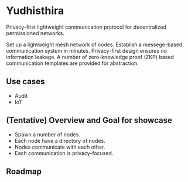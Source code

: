 # Yudhisthira
Privacy-first lightweight communication protocol for decentralized permissioned networks.

Set up a lightweight mesh network of nodes. Establish a messege-based communication system in minutes. Privacy-first design ensures no information leakage. A number of zero-knowledge proof (ZKP) based communication templates are provided for abstraction.

## Use cases

- Audit
- IoT

## (Tentative) Overview and Goal for showcase

- Spawn a number of nodes.
- Each node have a directory of nodes.
- Nodes communicate with each other.
- Each communication is privacy-focused.

## Roadmap

